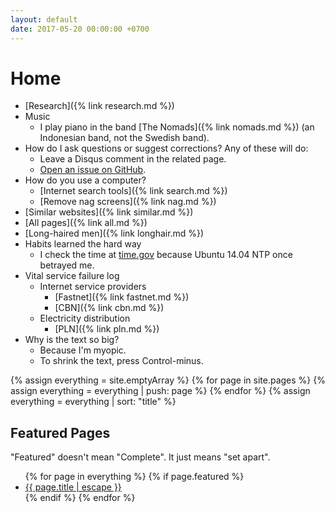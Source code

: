 ```yaml
---
layout: default
date: 2017-05-20 00:00:00 +0700
---
```


# Home

- [Research]({% link research.md %})
- Music
    - I play piano in the band [The Nomads]({% link nomads.md %}) (an Indonesian band, not the Swedish band).
- How do I ask questions or suggest corrections? Any of these will do:
    - Leave a Disqus comment in the related page.
    - [Open an issue on GitHub](https://github.com/edom/edom.github.io/issues).
- How do you use a computer?
    - [Internet search tools]({% link search.md %})
    - [Remove nag screens]({% link nag.md %})
- [Similar websites]({% link similar.md %})
- [All pages]({% link all.md %})
- [Long-haired men]({% link longhair.md %})
- Habits learned the hard way
    - I check the time at [time.gov](https://time.gov/) because Ubuntu 14.04 NTP once betrayed me.
- Vital service failure log
    - Internet service providers
        - [Fastnet]({% link fastnet.md %})
        - [CBN]({% link cbn.md %})
    - Electricity distribution
        - [PLN]({% link pln.md %})
- Why is the text so big?
    - Because I'm myopic.
    - To shrink the text, press Control-minus.

{% assign everything = site.emptyArray %}
{% for page in site.pages %}
{% assign everything = everything | push: page %}
{% endfor %}
{% assign everything = everything | sort: "title" %}

## Featured Pages

"Featured" doesn't mean "Complete".
It just means "set apart".

<ul>
{% for page in everything %}
{% if page.featured %}
<li><a href="{{ page.url }}">{{ page.title | escape }}</a></li>
{% endif %}
{% endfor %}
</ul>
